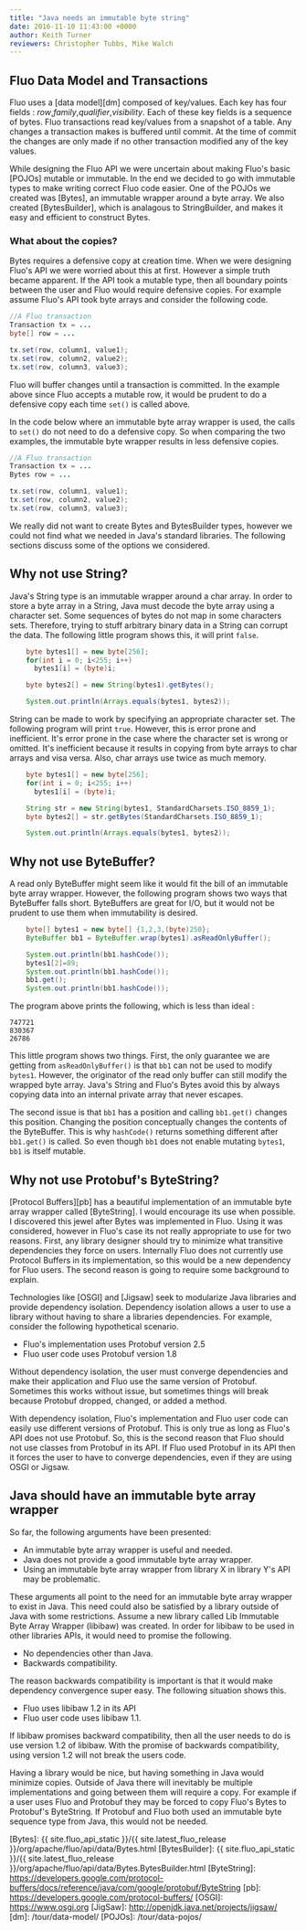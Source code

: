 ```yaml
---
title: "Java needs an immutable byte string"
date: 2016-11-10 11:43:00 +0000
author: Keith Turner
reviewers: Christopher Tubbs, Mike Walch
---
```


## Fluo Data Model and Transactions

Fluo uses a [data model][dm] composed of key/values.  Each key has four fields :
*row*,*family*,*qualifier*,*visibility*.  Each of these key fields is a sequence of bytes.  Fluo
transactions read key/values from a snapshot of a table.  Any changes a transaction makes is
buffered until commit.  At the time of commit the changes are only made if no other transaction
modified any of the key values.

While designing the Fluo API we were uncertain about making Fluo's basic [POJOs] mutable or
immutable.  In the end we decided to go with immutable types to make writing correct Fluo code
easier.  One of the POJOs we created was [Bytes],  an immutable wrapper around a byte array.  We
also created [BytesBuilder], which is analagous to StringBuilder, and makes it easy and efficient
to construct Bytes.

### What about the copies?

Bytes requires a defensive copy at creation time.  When we were designing Fluo's API we were worried
about this at first.  However a simple truth became apparent.  If the API took a mutable type, then
all boundary points between the user and Fluo would require defensive copies.  For example assume
Fluo's API took byte arrays and consider the following code.

```java
//A Fluo transaction
Transaction tx = ...
byte[] row = ...

tx.set(row, column1, value1);
tx.set(row, column2, value2);
tx.set(row, column3, value3);
```

Fluo will buffer changes until a transaction is committed.  In the example above since Fluo accepts
a mutable row, it would be prudent to do a defensive copy each time `set()` is called above.

In the code below where an immutable byte array wrapper is used, the calls to `set()` do not need to
do a defensive copy.  So when comparing the two examples, the immutable byte wrapper results in less
defensive copies.

```java
//A Fluo transaction
Transaction tx = ...
Bytes row = ...

tx.set(row, column1, value1);
tx.set(row, column2, value2);
tx.set(row, column3, value3);
```

We really did not want to create Bytes and BytesBuilder types, however we could not find what we
needed in Java's standard libraries.  The following sections discuss some of the options we
considered.

## Why not use String?

Java's String type is an immutable wrapper around a char array.  In order to store a byte array in a
String, Java must decode the byte array using a character set.  Some sequences of bytes do not map
in some characters sets.  Therefore, trying to stuff arbitrary binary data in a String can corrupt
the data.  The following little program shows this, it will print `false`.

```java
    byte bytes1[] = new byte[256];
    for(int i = 0; i<255; i++)
      bytes1[i] = (byte)i;

    byte bytes2[] = new String(bytes1).getBytes();

    System.out.println(Arrays.equals(bytes1, bytes2));
```

String can be made to work by specifying an appropriate character set. The following program will
print `true`.  However, this is error prone and inefficient.  It's error prone in the case where the
character set is wrong or omitted.  It's inefficient because it results in copying from byte arrays
to char arrays and visa versa.  Also, char arrays use twice as much memory.

```java
    byte bytes1[] = new byte[256];
    for(int i = 0; i<255; i++)
      bytes1[i] = (byte)i;

    String str = new String(bytes1, StandardCharsets.ISO_8859_1);
    byte bytes2[] = str.getBytes(StandardCharsets.ISO_8859_1);

    System.out.println(Arrays.equals(bytes1, bytes2));
```

## Why not use ByteBuffer?

A read only ByteBuffer might seem like it would fit the bill of an immutable byte array wrapper.
However, the following program shows two ways that ByteBuffer falls short.  ByteBuffers are great
for I/O, but it would not be prudent to use them when immutability is desired.

```java
    byte[] bytes1 = new byte[] {1,2,3,(byte)250};
    ByteBuffer bb1 = ByteBuffer.wrap(bytes1).asReadOnlyBuffer();

    System.out.println(bb1.hashCode());
    bytes1[2]=89;
    System.out.println(bb1.hashCode());
    bb1.get();
    System.out.println(bb1.hashCode());
```

The program above prints the following, which is less than ideal :

```
747721
830367
26786
```

This little program shows two things.  First, the only guarantee we are getting from
`asReadOnlyBuffer()` is that `bb1` can not be used to modify `bytes1`.  However, the originator of
the read only buffer can still modify the wrapped byte array.   Java's String and Fluo's Bytes avoid
this by always copying data into an internal private array that never escapes.

The second issue is that `bb1` has a position and calling `bb1.get()` changes this position.
Changing the position conceptually changes the contents of the ByteBuffer.  This is why `hashCode()`
returns something different after `bb1.get()` is called.  So even though `bb1` does not enable
mutating `bytes1`, `bb1` is itself mutable.

## Why not use Protobuf's ByteString?

[Protocol Buffers][pb] has a beautiful implementation of an immutable byte array wrapper called
[ByteString].  I would encourage its use when possible.  I discovered this jewel after Bytes was
implemented in Fluo.  Using it was considered, however in Fluo's case its not really appropriate to
use for two reasons.  First, any library designer should try to minimize what transitive dependencies
they force on users.  Internally Fluo does not currently use Protocol Buffers in its implementation,
so this would be a new dependency for Fluo users.  The second reason is going to require some
background to explain.

Technologies like [OSGI] and [Jigsaw] seek to modularize Java libraries and provide dependency
isolation.  Dependency isolation allows a user to use a library without having to share a libraries
dependencies.  For example, consider the following hypothetical scenario.

 * Fluo's implementation uses Protobuf version 2.5
 * Fluo user code uses Protobuf version 1.8

Without dependency isolation, the user must converge dependencies and make their application and
Fluo use the same version of Protobuf.  Sometimes this works without issue, but sometimes things
will break because Protobuf dropped, changed, or added a method.

With dependency isolation, Fluo's implementation and Fluo user code can easily use different versions
of Protobuf.  This is only true as long as Fluo's API does not use Protobuf.  So, this is the second
reason that Fluo should not use classes from Protobuf in its API.  If Fluo used Protobuf in its API
then it forces the user to have to converge dependencies, even if they are using OSGI or Jigsaw.

## Java should have an immutable byte array wrapper

So far, the following arguments have been presented:

 * An immutable byte array wrapper is useful and needed.
 * Java does not provide a good immutable byte array wrapper.
 * Using an immutable byte array wrapper from library X in library Y's API may be problematic.

These arguments all point to the need for an immutable byte array wrapper to exist in Java. This
need could also be satisfied by a library outside of Java with some restrictions. Assume a new
library called Lib Immutable Byte Array Wrapper (libibaw) was created.  In order for libibaw to be
used in other libraries APIs, it would need to promise the following.

 * No dependencies other than Java.
 * Backwards compatibility.

The reason backwards compatibility is important is that it would make dependency convergence super
easy.  The following situation shows this.

 * Fluo uses libibaw 1.2 in its API
 * Fluo user code uses libibaw 1.1.

If libibaw promises backward compatibility, then all the user needs to do is use version 1.2 of
libibaw.  With the promise of backwards compatibility, using version 1.2 will not break the users
code.

Having a library would be nice, but having something in Java would minimize copies.  Outside
of Java there will inevitably be multiple implementations and going between them will require a
copy.  For example if a user uses Fluo and Protobuf they may be forced to copy Fluo's Bytes to
Protobuf's ByteString. If Protobuf and Fluo both used an immutable byte sequence type from Java, this
would not be needed.

[Bytes]: {{ site.fluo_api_static }}/{{ site.latest_fluo_release }}/org/apache/fluo/api/data/Bytes.html
[BytesBuilder]: {{ site.fluo_api_static }}/{{ site.latest_fluo_release }}/org/apache/fluo/api/data/Bytes.BytesBuilder.html
[ByteString]: https://developers.google.com/protocol-buffers/docs/reference/java/com/google/protobuf/ByteString
[pb]: https://developers.google.com/protocol-buffers/
[OSGI]: https://www.osgi.org
[JigSaw]: http://openjdk.java.net/projects/jigsaw/
[dm]: /tour/data-model/
[POJOs]: /tour/data-pojos/
